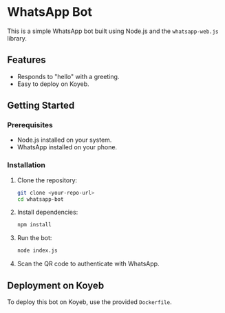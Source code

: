 # WhatsApp Bot

This is a simple WhatsApp bot built using Node.js and the `whatsapp-web.js` library.

## Features
- Responds to "hello" with a greeting.
- Easy to deploy on Koyeb.

## Getting Started

### Prerequisites
- Node.js installed on your system.
- WhatsApp installed on your phone.

### Installation

1. Clone the repository:
    ```bash
    git clone <your-repo-url>
    cd whatsapp-bot
    ```

2. Install dependencies:
    ```bash
    npm install
    ```

3. Run the bot:
    ```bash
    node index.js
    ```

4. Scan the QR code to authenticate with WhatsApp.

## Deployment on Koyeb
To deploy this bot on Koyeb, use the provided `Dockerfile`.
